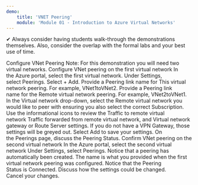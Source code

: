 ```yaml
---
demo:
    title: 'VNET Peering'
    module: 'Module 01 - Introduction to Azure Virtual Networks'
---
```

✔ Always consider having students walk-through the demonstrations themselves. Also, consider the overlap with the formal labs and your best use of time. 

Configure VNet Peering
Note: For this demonstration you will need two virtual networks.
Configure VNet peering on the first virtual network
In the Azure portal, select the first virtual network.
Under Settings, select Peerings.
Select + Add.
Provide a Peering link name for This virtual network peering. For example, VNet1toVNet2.
Provide a Peering link name for the Remote virtual network peering. For example, VNet2toVNet1.
In the Virtual network drop-down, select the Remote virtual network you would like to peer with ensuring you also select the correct Subscription.
Use the informational icons to review the Traffic to remote virtual network Traffic forwarded from remote virtual network, and Virtual network gateway or Route Server settings. If you do not have a VPN Gateway, those settings will be greyed out.
Select Add to save your settings.
On the Peerings page, discuss the Peering Status.
Confirm VNet peering on the second virtual network
In the Azure portal, select the second virtual network
Under Settings, select Peerings.
Notice that a peering has automatically been created. The name is what you provided when the first virtual network peering was configured.
Notice that the Peering Status is Connected.
Discuss how the settings could be changed.
Cancel your changes.


